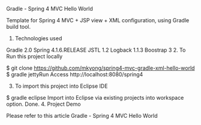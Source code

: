 Gradle - Spring 4 MVC Hello World

Template for Spring 4 MVC + JSP view + XML configuration, using Gradle build tool.

1. Technologies used

Gradle 2.0
Spring 4.1.6.RELEASE
JSTL 1.2
Logback 1.1.3
Boostrap 3
2. To Run this project locally

$ git clone https://github.com/mkyong/spring4-mvc-gradle-xml-hello-world
$ gradle jettyRun
Access http://localhost:8080/spring4

3. To import this project into Eclipse IDE

$ gradle eclipse
Import into Eclipse via existing projects into workspace option.
Done.
4. Project Demo

Please refer to this article Gradle - Spring 4 MVC Hello World